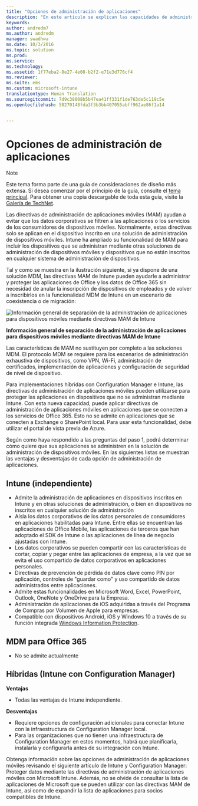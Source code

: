 ```yaml
---
title: "Opciones de administración de aplicaciones"
description: "En este artículo se explican las capacidades de administración de aplicaciones móviles (MAM) en Intune independiente e híbrido, por lo que los clientes pueden proteger los datos corporativos en dispositivos de empresa y personales (BYOD)."
keywords: 
author: andredm7
ms.author: andredm
manager: swadhwa
ms.date: 10/3/2016
ms.topic: solution
ms.prod: 
ms.service: 
ms.technology: 
ms.assetid: 1f77eba2-8e27-4e08-b2f2-e71e3d776cf4
ms.reviewer: 
ms.suite: ems
ms.custom: microsoft-intune
translationtype: Human Translation
ms.sourcegitcommit: 7d9c38008b5b47ea41ff331f1de763de5c119c5e
ms.openlocfilehash: 58270148fda3f3b3bb407055abff962ae86f1a14


---
```


# <a name="application-management-options"></a>Opciones de administración de aplicaciones

>[!NOTE]
>Este tema forma parte de una guía de consideraciones de diseño más extensa. Si desea comenzar por el principio de la guía, consulte el [tema principal](mdm-design-considerations-guide.md). Para obtener una copia descargable de toda esta guía, visite la [Galería de TechNet](https://gallery.technet.microsoft.com/Mobile-Device-Management-7d401582).

Las directivas de administración de aplicaciones móviles (MAM) ayudan a evitar que los datos corporativos se filtren a las aplicaciones o los servicios de los consumidores de dispositivos móviles. Normalmente, estas directivas solo se aplican en el dispositivo inscrito en una solución de administración de dispositivos móviles. Intune ha ampliado su funcionalidad de MAM para incluir los dispositivos que se administran mediante otras soluciones de administración de dispositivos móviles y dispositivos que no están inscritos en cualquier sistema de administración de dispositivos.

Tal y como se muestra en la ilustración siguiente, si ya dispone de una solución MDM, las directivas MAM de Intune pueden ayudarle a administrar y proteger las aplicaciones de Office y los datos de Office 365 sin necesidad de anular la inscripción de dispositivos de empleados y de volver a inscribirlos en la funcionalidad MDM de Intune en un escenario de coexistencia o de migración:

![Información general de separación de la administración de aplicaciones para dispositivos móviles mediante directivas MAM de Intune](./media/Intune_without_enrollment.png)

**Información general de separación de la administración de aplicaciones para dispositivos móviles mediante directivas MAM de Intune**

Las características de MAM no sustituyen por completo a las soluciones MDM. El protocolo MDM se requiere para los escenarios de administración exhaustiva de dispositivos, como VPN, Wi-Fi, administración de certificados, implementación de aplicaciones y configuración de seguridad de nivel de dispositivo.

Para implementaciones híbridas con Configuration Manager e Intune, las directivas de administración de aplicaciones móviles pueden utilizarse para proteger las aplicaciones en dispositivos que no se administran mediante Intune. Con esta nueva capacidad, puede aplicar directivas de administración de aplicaciones móviles en aplicaciones que se conecten a los servicios de Office 365. Esto no se admite en aplicaciones que se conecten a Exchange o SharePoint local. Para usar esta funcionalidad, debe utilizar el portal de vista previa de Azure.

Según como haya respondido a las preguntas del paso 1, podrá determinar cómo quiere que sus aplicaciones se administren en la solución de administración de dispositivos móviles. En las siguientes listas se muestran las ventajas y desventajas de cada opción de administración de aplicaciones.

## <a name="intune-standalone"></a>Intune (independiente)

- Admite la administración de aplicaciones en dispositivos inscritos en Intune y en otras soluciones de administración, o bien en dispositivos no inscritos en cualquier solución de administración
- Aísla los datos corporativos de los datos personales de consumidores en aplicaciones habilitadas para Intune. Entre ellas se encuentran las aplicaciones de Office Mobile, las aplicaciones de terceros que han adoptado el SDK de Intune o las aplicaciones de línea de negocio ajustadas con Intune.
- Los datos corporativos se pueden compartir con las características de cortar, copiar y pegar entre las aplicaciones de empresa, a la vez que se evita el uso compartido de datos corporativos en aplicaciones personales.
- Directivas de prevención de pérdida de datos clave como PIN por aplicación, controles de "guardar como" y uso compartido de datos administrados entre aplicaciones.
- Admite estas funcionalidades en Microsoft Word, Excel, PowerPoint, Outlook, OneNote y OneDrive para la Empresa.
- Administración de aplicaciones de iOS adquiridas a través del Programa de Compras por Volumen de Apple para empresas.
- Compatible con dispositivos Android, iOS y Windows 10 a través de su función integrada [Windows Information Protection](https://technet.microsoft.com/itpro/windows/keep-secure/protect-enterprise-data-using-wip).

## <a name="mdm-for-office-365"></a>MDM para Office 365

- No se admite actualmente

## <a name="hybrid-intune-with-configmgr"></a>Híbridas (Intune con Configuration Manager)

**Ventajas**

- Todas las ventajas de Intune independiente.

**Desventajas**

- Requiere opciones de configuración adicionales para conectar Intune con la infraestructura de Configuration Manager local.
- Para las organizaciones que no tienen una infraestructura de Configuration Manager en estos momentos, habrá que planificarla, instalarla y configurarla antes de su integración con Intune.

Obtenga información sobre las opciones de administración de aplicaciones móviles revisando el siguiente artículo de Intune y Configuration Manager: Proteger datos mediante las directivas de administración de aplicaciones móviles con Microsoft Intune. Además, no se olvide de consultar la lista de aplicaciones de Microsoft que se pueden utilizar con las directivas MAM de Intune, así como de expandir la lista de aplicaciones para socios compatibles de Intune.



<!--HONumber=Nov16_HO4-->


